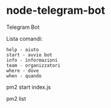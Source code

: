 # node-telegram-bot
Telegram Bot

Lista comandi:
```
help - aiuto
start - avvio bot
info - informazioni
team - organizzatori
where - dove
when - quando
```




pm2 start index.js

pm2 list